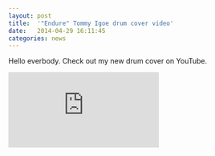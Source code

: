 ```yaml
---
layout: post
title:  '"Endure" Tommy Igoe drum cover video'
date:   2014-04-29 16:11:45
categories: news
---
```

Hello everbody. Check out my new drum cover on YouTube. 

<div class="videowrapper">
<iframe src="https://youtu.be/YpnSd0R4z98" frameborder="0" allowfullscreen></iframe>
</div>